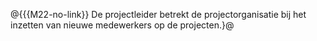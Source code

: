 @{{{M22-no-link}}
De projectleider betrekt de projectorganisatie bij het inzetten van nieuwe medewerkers op de projecten.}@
